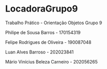 # LocadoraGrupo9
Trabalho Prático - Orientação Objetos Grupo 9

Philipe de Sousa Barros - 170154319

Felipe Rodrigues de Oliveira - 190087048

Luan Alves Barroso - 202023841

Mário Vinícius Beleza Carneiro - 202056265
